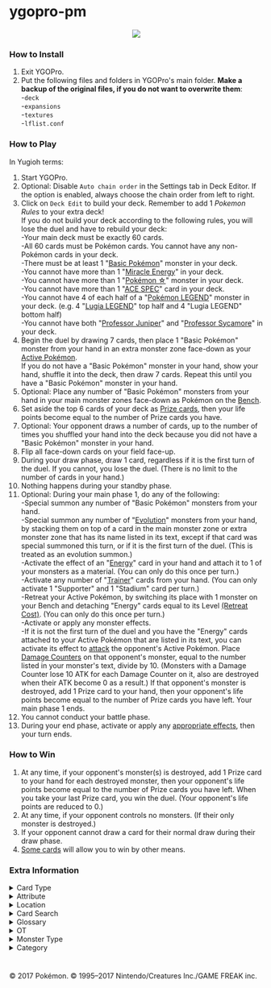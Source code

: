 # ygopro-pm

<p align="center">
	<img src="https://user-images.githubusercontent.com/18324297/35016239-5edc6dca-fb20-11e7-92d3-d5080fbdbfe7.png">
</p>

### How to Install
1. Exit YGOPro.
2. Put the following files and folders in YGOPro's main folder. **Make a backup of the original files, if you do not want to overwrite them**:<br>
-`deck`<br>
-`expansions`<br>
-`textures`<br>
-`lflist.conf`

### How to Play
In Yugioh terms:
1. Start YGOPro.
2. Optional: Disable `Auto chain order` in the Settings tab in Deck Editor. If the option is enabled, always choose the chain order from left to right.
3. Click on `Deck Edit` to build your deck. Remember to add 1 *Pokemon Rules* to your extra deck!<br>
If you do not build your deck according to the following rules, you will lose the duel and have to rebuild your deck:<br>
	-Your main deck must be exactly 60 cards.<br>
	-All 60 cards must be Pokémon cards. You cannot have any non-Pokémon cards in your deck.<br>
	-There must be at least 1 "[Basic Pokémon](https://bulbapedia.bulbagarden.net/wiki/Basic_Pok%C3%A9mon_(TCG))" monster in your deck.<br>
	-You cannot have more than 1 "[Miracle Energy](https://bulbapedia.bulbagarden.net/wiki/Miracle_Energy_(Neo_Destiny_16))" in your deck.<br>
	-You cannot have more than 1 "[Pokémon ☆](https://bulbapedia.bulbagarden.net/wiki/Pok%C3%A9mon_%E2%98%86_(TCG))" monster in your deck.<br>
	-You cannot have more than 1 "[ACE SPEC](https://bulbapedia.bulbagarden.net/wiki/Ace_Spec_card_(TCG))" card in your deck.<br>
	-You cannot have 4 of each half of a "[Pokémon LEGEND](https://bulbapedia.bulbagarden.net/wiki/Pok%C3%A9mon_LEGEND_(TCG))" monster in your deck. (e.g. 4 "[Lugia LEGEND](https://bulbapedia.bulbagarden.net/wiki/Lugia_LEGEND_(HeartGold_%26_SoulSilver_113))" top half and 4 "Lugia LEGEND" bottom half)<br>
	-You cannot have both "[Professor Juniper](https://bulbapedia.bulbagarden.net/wiki/Professor_Juniper_(Black_%26_White_101))" and "[Professor Sycamore](https://bulbapedia.bulbagarden.net/wiki/Professor_Sycamore_(XY_122))" in your deck.
4. Begin the duel by drawing 7 cards, then place 1 "Basic Pokémon" monster from your hand in an extra monster zone face-down as your [Active Pokémon](https://bulbapedia.bulbagarden.net/wiki/Appendix:Glossary_(TCG)#Active_Pok.C3.A9mon).<br>
If you do not have a "Basic Pokémon" monster in your hand, show your hand, shuffle it into the deck, then draw 7 cards. Repeat this until you have a "Basic Pokémon" monster in your hand.<br>
5. Optional: Place any number of "Basic Pokémon" monsters from your hand in your main monster zones face-down as Pokémon on the [Bench](https://bulbapedia.bulbagarden.net/wiki/Appendix:Glossary_(TCG)#Bench).<br>
6. Set aside the top 6 cards of your deck as [Prize cards](https://bulbapedia.bulbagarden.net/wiki/Appendix:Glossary_(TCG)#Prize_Card), then your life points become equal to the number of Prize cards you have.<br>
7. Optional: Your opponent draws a number of cards, up to the number of times you shuffled your hand into the deck because you did not have a "Basic Pokémon" monster in your hand.<br>
8. Flip all face-down cards on your field face-up.
9. During your draw phase, draw 1 card, regardless if it is the first turn of the duel. If you cannot, you lose the duel. (There is no limit to the number of cards in your hand.)
10. Nothing happens during your standby phase.
11. Optional: During your main phase 1, do any of the following:<br>
	-Special summon any number of "Basic Pokémon" monsters from your hand.<br>
	-Special summon any number of "[Evolution](https://bulbapedia.bulbagarden.net/wiki/Appendix:Glossary_(TCG)#Evolution_card)" monsters from your hand, by stacking them on top of a card in the main monster zone or extra monster zone that has its name listed in its text, except if that card was special summoned this turn, or if it is the first turn of the duel. (This is treated as an evolution summon.)<br>
	-Activate the effect of an "[Energy](https://bulbapedia.bulbagarden.net/wiki/Energy_card_(TCG))" card in your hand and attach it to 1 of your monsters as a material. (You can only do this once per turn.)<br>
	-Activate any number of "[Trainer](https://bulbapedia.bulbagarden.net/wiki/Trainer_card_(TCG))" cards from your hand. (You can only activate 1 "Supporter" and 1 "Stadium" card per turn.)<br>
	-Retreat your Active Pokémon, by switching its place with 1 monster on your Bench and detaching "Energy" cards equal to its Level [(Retreat Cost)](https://bulbapedia.bulbagarden.net/wiki/Retreat_cost). (You can only do this once per turn.)<br>
	-Activate or apply any monster effects.<br>
	-If it is not the first turn of the duel and you have the "Energy" cards attached to your Active Pokémon that are listed in its text, you can activate its effect to [attack](https://bulbapedia.bulbagarden.net/wiki/Attack_(TCG)) the opponent's Active Pokémon. Place [Damage Counters](https://bulbapedia.bulbagarden.net/wiki/Appendix:Glossary_(TCG)#Damage) on that opponent's monster, equal to the number listed in your monster's text, divide by 10. (Monsters with a Damage Counter lose 10 ATK for each Damage Counter on it, also are destroyed when their ATK become 0 as a result.) If that opponent's monster is destroyed, add 1 Prize card to your hand, then your opponent's life points become equal to the number of Prize cards you have left. Your main phase 1 ends.
12. You cannot conduct your battle phase.
13. During your end phase, activate or apply any [appropriate effects](https://bulbapedia.bulbagarden.net/wiki/Special_Conditions_(TCG)), then your turn ends.

### How to Win
1. At any time, if your opponent's monster(s) is destroyed, add 1 Prize card to your hand for each destroyed monster, then your opponent's life points become equal to the number of Prize cards you have left. When you take your last Prize card, you win the duel. (Your opponent's life points are reduced to 0.)
2. At any time, if your opponent controls no monsters. (If their only monster is destroyed.)
3. If your opponent cannot draw a card for their normal draw during their draw phase.
4. [Some cards](https://www.pokemon.com/us/pokemon-tcg/pokemon-cards/?cardName=&cardText=win+this+game&evolvesFrom=&simpleSubmit=&format=unlimited&particularArtist=&sort=number&sort=number) will allow you to win by other means.

### Extra Information
<details>
<summary>Card Type</summary>

- Pokémon = `Monster (Level = Retreat Cost, ATK = current HP, DEF = original HP)`
	- Pokémon with "Pokémon Power" or "Ability" in their text = `Monster + Effect`
	- Pokémon with "Ancient Trait" in their text = `Monster + Spirit`
	- Pokémon with "Poké-Power" in their text = `Monster + Effect + Union`
	- Pokémon with "Poké-Body" in their text = `Monster + Effect + Continuous`
	- Pokémon that are also "Prism Star" cards = `Monster + Gemini`
- Trainer = `Spell`
	- Stadium = `Spell + Field`
	- Trainers that are also "Prism Star" cards = `Spell + Gemini`
- Energy = `Trap`
	- Energy that are also "Prism Star" cards = `Trap + Gemini`
</details>
<details>
<summary>Attribute</summary>

- Grass = `EARTH Attribute`
- Fire = `WATER Attribute`
- Water = `FIRE Attribute`
- Lightning = `WIND Attribute`
- Psychic = `LIGHT Attribute`
- Fighting = `DARK Attribute`
- Darkness = `DIVINE Attribute`
- Metal = `0x080` (unlisted in YGOPro's tabs)
- Colorless = `0x100` (unlisted in YGOPro's tabs)
- Fairy = `0x200` (unlisted in YGOPro's tabs)
- Dragon = `0x400` (unlisted in YGOPro's tabs)
</details>
<details>
<summary>Location</summary>

- Active Pokémon (In Play) = `Extra Monster Zone`
- Bench (In Play) = `Main Monster Zone`
	- [Increased Bench](https://www.pokemon.com/us/pokemon-tcg/pokemon-cards/xy-series/xy6/89/) `(In Play) = Spell & Trap Zones #1-4` (Not fully supported by YGOPro.)
- Discard Pile = `Graveyard`
- Lost Zone = `Face-up banished cards` (text color = black)
- Prize Cards = `Cards banished as a rule` (face-down text color = blue; face-up text color = black) (Your opponent's life points are equal to your total number of Prize cards.)
</details>
<details>
<summary>Card Search</summary>

You can search for the following specific card information in YGOPro:
- Attack Damage: Type `: N damage`
- Card Type: Search by `Card Type`
- Dual-Type Energy Type (Pokémon Type): Type `(Dual-type)`
- Energy Type (Pokémon Type): Search by `Attribute` (only until `Darkness`), or type `Pokemon Type: Energy`
- Expansions (what set the card appears in): **N/A**
- Format (what tournament format the card is legally playable in): **N/A**
- HP (Hit Points): Search by `ATK`
- Pokémon that have an Ability: Search by `Effect` or `Has Ability`
- Pokémon Evolution: Type `Stage: Stage 1`, `Stage: Stage 2`, etc., or type `Evolves from Pokémon name`
- Rarity: **N/A**
- Resistance: Type `Resistance: Energy -N`, or type `Resistance: none` for Pokémon that have no Resistance
- Retreat Cost: Search by `Level/Rank`
- Total Attack Cost: **N/A** (You can type `[ ]` for Pokémon that don't have an Attack Cost, `[P] ` for Pokémon attacks that require only 1 Psychic Energy, etc.)
- Weakness: Type `Weakness: Energy x2`, `Weakness: Energy +N`, or type `Weakness: none` for Pokémon that have no Weakness

Note - Energy. The following abbreviations are used for each Energy Type:<br>
- [G] = `Grass`
- [R] = `Fire` (R is short for 'Red')
- [W] = `Water`
- [L] = `Lightning`
- [P] = `Psychic`
- [F] = `Fighting`
- [D] = `Darkness`
- [M] = `Metal`
- [C] = `Colorless`
- [Y] = `Fairy` (Y is the last letter in 'Fairy')
- [N] = `Dragon` (N is the last letter in 'Dragon')

Note - missing information. Text that appears on the card that is not essential to gameplay is not searchable in the database:<br>
- Card Illustrator (artist who illustrated the image on the card)
- Pokédex Number - No. 125
- Pokémon Category (Species) - Electric Pokémon
- Pokémon Length/Height - Ht:3'07''
- Pokémon Weight - WT 66.1 lbs
</details>
<details>
<summary>Glossary</summary>

- Ability/Pokémon Power = [Monster effect](http://yugioh.wikia.com/wiki/Monster_effect)
- Active Pokémon = `Monster in the Extra Monster Zone`
- Ancient Trait = [Continuous effect](http://yugioh.wikia.com/wiki/Continuous_Effect) `[while that monster is in a Monster Zone or Spell & Trap Zone]`
- Attach = `Attach a card to a monster as a material`/`Stack a card on top of or underneath another card`
- Attack = `During your Main Phase, if this card has [...] attached to it: You can activate this effect; (attack goes here)`
- Benched Pokémon = `Monster in the Main Monster Zone [or card in the Spell & Trap Zone]`
- Between-Turns Step = `End Phase`
- Break Evolution = `Special Summon this card (from your hand) in Defense Position, by stacking it on a monster that is listed in this card's text. (This is treated as an Evolution Summon.) This card can attack while in face-up Defense Position.`
- Burn Marker = `Burn Counter`
- Damage = `Place a Damage Counter on a monster at the end of the Damage Step. (Monsters with a Damage Counter lose 10 ATK for each Damage Counter on it, also are destroyed when their ATK become 0 as a result.)`
- Damage Counter = `Damage Counter`
- Defending Pokémon = `Attack target in an Extra Monster Zone`
- Devolve = `Take 1 "Evolution" monster you control, and either return it to the hand or shuffle it into the Deck, then place the monster that was stacked underneath it, in the same zone the returned monster was in, in face-up Attack Position, but it cannot be "Evolved" this turn. (Attach all lost materials to that monster.)`
- Discard = `Send a card to the Graveyard or detach a material from a monster`
- Evolve = `Special Summon this card (from your hand) in Attack Position, by stacking it on a monster that is listed in this card's text. (This is treated as an Evolution Summon.)`
- Evolved Pokémon = `"Evolution" monster whose name is included in the text of 1 of its materials`
- GX Marker = `A monster can only use its "GX attack" if its controller has "GX Marker" face-up in their Extra Deck. When a monster's "GX attack" effect resolves, its controller removes their "GX Marker" card from the Duel.`
- Game = `Duel`
- Hit Points (HP) = `ATK`
- In Play = `A card in an Extra Monster Zone or Main Monster Zone [or Spell & Trap Zone as an extended Bench]`
- Knocked Out = `When a monster on the field is destroyed`
- Match = `Duel`
- Poké-Body = `Continuous monster effect [while that monster is in a Monster Zone or Spell & Trap Zone]`
- Poké-Power = [Ignition](http://yugioh.wikia.com/wiki/Ignition_Effect) `monster effect`
- Pokémon = `Monster`
- Pokémon Legend = `Cannot be Special Summoned, except if [...] is in your hand. (If this card is Special Summoned, stack [...] from your hand underneath this card.)`
- Poison Marker = `Poison Counter`
- Prism Star = `A card that is Limited`
- Resistance = `If this card attacks a monster that has this card's Attribute listed in its "Resistance" text, this card does less damage to that monster, equal to its Resistance number`
- Retreat = `Once per turn: You can switch the locations of 1 monster in your Extra Monster Zone with 1 monster in your Main Monster Zone [or Spell & Trap Zone as an extended Bench], by detaching "Energy" cards from the monster in the Extra Monster Zone equal to its Level`
- Special Condition = `Continuous Effect` (["Asleep"](https://bulbapedia.bulbagarden.net/wiki/Special_Conditions_(TCG)#Asleep), ["Burned"](https://bulbapedia.bulbagarden.net/wiki/Special_Conditions_(TCG)#Burned), ["Confused"](https://bulbapedia.bulbagarden.net/wiki/Special_Conditions_(TCG)#Confused), ["Paralyzed"](https://bulbapedia.bulbagarden.net/wiki/Special_Conditions_(TCG)#Paralyzed) and ["Poisoned"](https://bulbapedia.bulbagarden.net/wiki/Special_Conditions_(TCG)#Poisoned))
- Sudden Death = `If the Duel would end in a DRAW, it is reset instead and each player sets aside the top card of their Deck as a Prize card`
- Weakness = `If this card attacks a monster that has this card's Attribute listed in its "Weakness" text, this card does more damage to that monster, equal to its Weakness number`
</details>
<details>
<summary>OT</summary>

- `0x5` = OCG only card `(0x1 OCG + 0x4 Anime/DIY)`
- `0x6` = TCG only card `(0x2 TCG + 0x4 Anime/DIY)`
- `0x7` = OCG + TCG card `(0x1 OCG + 0x2 TCG + 0x4 Anime/DIY)`
</details>
<details>
<summary>Monster Type</summary>

- `0x1	Warrior` = Superpower, Punching, Kicking, Handstand, Scuffle, Meditate, Muscular, etc.
- `0x2	Spellcaster` = Magical, etc.
- `0x4	Fairy` = Fairy, Balloon, Transform(†), Starshape(†), Happiness, Playhouse, Intertwining, Life, Cotton Candy, Fragrance, Perfume, etc.
- `0x8	Fiend` = Gas(†), Shadow, Dark(ness), Sharp Claw(†), Moonlight, Pitch-Black, Wicked, Big Boss, Disaster, Savage(†), Brutal, Scarecrow(†), etc.
- `0x10	Zombie` = **N/A**
- `0x20	Machine` = Magnet (Area), Armor (Bird), Iron (Snake, Will), Scissors, Temporal(†), Shield, Bronze (Bell), Sword (Blade), etc.
- `0x40	Aqua` = Aquamouse, Sea Lion, Tadpole, (Tiny) Turtle, Mysterious(†), Starshape, Bubble Jet, Freeze, Sludge(†), (River) Crab, etc.
- `0x80	Pyro` = Volcano, Spitfire, Flame, Fire (Horse, Mouse), Live Coal, Blast, High Temp, Lava, Ember, Scorching, etc.
- `0x100	Rock` = (Rock) Skin, Snake, Megaton, Armor, Hard Shell, etc.
- `0x200	Winged Beast` = Duck, (Twin) Bird, Beak(†), Bat, Owl, Diving(†), Music Note, Predator(†), Starling(†), etc.
- `0x400	Plant` = Seed, Vine, Flower, Egg, Coconut, (Cotton)Weed[420], Mushroom{840}, (Tiny) Leaf, Herb, Sun, Bug Catcher, Blossom, Thorn, etc.
- `0x800	Insect` = Mantis, (Poison, Tiny) Bee, Worm, Mole(†), Cocoon, Poison Gas(†), (Hairy) Bug, Butterfly, (Stag)Beetle, (Poison)Moth, etc.
- `0x1000	Thunder` = Electric, Ball(†), Light, Angler(†), Wool(†), Thunder(bolt), EleSquirrel, Flash, Spark, Gleam Eyes, Discharge, Plasma, etc.
- `0x2000	Dragon` = Dragon, Humming(†), Boundary, Cave(†), Axe Jaw(†), etc.
- `0x4000	Beast` = Mouse, (Scratch, Classy, Tiger) Cat(ty), Puppy, Drill(†) Poison Pin(†), Fox, Rat, Parent, (Pig) Monkey, Lonely, Bonekeeper, etc.
- `0x8000	Beast-Warrior` = **N/A**
- `0x10000	Dinosaur` = Fossil, Spiral(†), Head Butt, Tundra(†), Sea Lily(†), Barnacle(†), Plate, Old Shrimp(†), etc.
- `0x20000	Fish` = (Shell, Gold, Water)Fish, Neon(†), etc.
- `0x40000	Sea Serpent` = Atrocious(†), etc.
- `0x80000	Reptile` = Lizard, Cobra, (Land) Snake, etc.
- `0x100000	Psychic` = Genetic, Psi, Hypnosis, Human Shape(†), Barrier(†), Dopey, Royal(†), Mystic, Sun, Patient(†), New Species(†), Symbol, Bright, etc.
- `0x200000	Divine-Beast` = Legendary, Timetravel, Rainbow(†), Aurora, Alpha, etc.
- `0x400000	Creator God` = **N/A**
- `0x800000	Wyrm` = **N/A**
- `0x1000000	Cyberse` = Virtual, etc.
- (†) = Subject to change
</details>
<details>
<summary>Category</summary>

- `0x1	Destroy Spell/Trap` = Put a Stadium or non-Pokémon card that is In Play into the discard pile
- `0x2	Destroy Monster` = Knock Out a Pokémon
- `0x4	Banish Card` = Put a card in the Lost Zone
- `0x8	Send to Graveyard` = Put a card into the discard pile; discard a card
- `0x10	Return to Hand` = Put a card that is In Play into a player's hand
- `0x20	Return to Deck` = Put a card into a player's deck
- `0x40	Destroy Hand` = Decrease the opponent's hand size
- `0x80	Destroy Deck` = Decrease the opponent's deck size
- `0x100	Increase Draw` = Put the top card of a player's deck into a player's hand
- `0x200	Search Deck` = Look at a player's deck
- `0x400	Recover from Graveyard` = Put a card from the discard pile into a player's hand or In Play
- `0x800	Change Battle Position` = Switch an Active Pokémon with a Benched Pokémon or vice-versa
- `0x1000	Get Control` = Add a Special Condition to a Pokémon
- `0x2000	Increase/Decrease ATK/DEF` = Increase or decrease a Pokémon's HP
- `0x4000	Pierce` = Increase or decrease the damage done from a Pokémon's attack; prevent damage done to a Pokémon
- `0x8000	Multiple Attacks` = Make a Pokémon able to attack more than once per turn
- `0x10000	Restrict Attack` = Mega Evolution; make a Pokémon unable to use its attacks; end a player's turn
- `0x20000	Direct Attack` = **N/A**
- `0x40000	Special Summon` = Put a Pokémon In Play; play a non-Pokémon card as if it were a Pokémon
- `0x80000	Token` = **N/A**
- `0x100000	Type-related` = Lists a Pokémon category (species) in the text box
- `0x200000	Attribute-related` = Lists a non-Attack Cost Energy Type in the text box
- `0x400000	Reduce LP` = Put a Damage Counter on a Pokémon, except due to a Pokémon's attack
- `0x800000	Recover LP` = Remove a Damage Counter from a Pokémon; heal damage from a Pokémon
- `0x1000000	Cannot Destroy` = Make a Pokémon unable to be Knocked Out; doesn't count as a Knocked Out Pokémon
- `0x2000000	Cannot Target` = Remove a Special Condition from a Pokémon
- `0x4000000	Counter` = Lists a counter/marker in the text box; put any counters/markers on a card or remove them
- `0x8000000	Gamble` = Flip a coin; rock-paper-scissors; guess information
- `0x10000000	Fusion` = **N/A**
- `0x20000000	Synchro` = **N/A**
- `0x40000000	Xyz` = Evolution card; lists anything related to an Evolution or LV.X (Level-Up) card in the text box
- `0x80000000	Negate Effect` = Cause a Poké-Body, Poké-Power or Pokémon Power/ability to stop working
- Uncategorized: `Increase/Decrease Retreat Cost`
</details>

#
© 2017 Pokémon. © 1995–2017 Nintendo/Creatures Inc./GAME FREAK inc.
